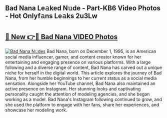 ## Bad Nana Le𝚊ked N𝚞de - Part-KB6 Video Photos - Hot Onlyf𝚊ns Le𝚊ks 2u3Lw

# <h2><a href="http://ac32813.deff.icu/?id=Bad+Nana">🔗 New 👉🔴 Bad Nana VIDEO Photos</a></h2>

[![Bad Nana N𝚞des](https://i.imgur.com/rIISA9y.gif)](http://ac32813.deff.icu/?id=Bad+Nana)
Bad Nana, born on December 1, 1995, is an American social media influencer, gamer, and content creator known for her entertaining and engaging presence on various platforms. With a large following and a diverse range of content, Bad Nana has carved out a unique niche for herself in the digital world. This article explores the journey of Bad Nana, from her humble beginnings to her current status as a social media sensation. Alongside her YouTube channel, Bad Nana also maintained an active presence on Instagram. Her stunning looks and captivating personality caught the attention of modeling agencies, and she began working as a model. Bad Nana's Instagram following continued to grow, and she used the platform to engage with her fans, share her experiences, and showcase her modeling work.
